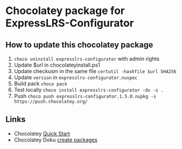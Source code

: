 # Chocolatey package for ExpressLRS-Configurator

## How to update this chocolatey package

1. `choco uninstall expresslrs-configurator` with admin rights
2. Update $url in chocolateyinstall.ps1
3. Update checkusm in the same file `certutil -hashfile $url SHA256`
4. Update `version` in `expresslrs-configurator.nuspec`
5. Build pack `choco pack`
6. Test locally `choco install expresslrs-configurator -dv -s .`
7. Push `choco push expresslrs-configurator.1.5.0.nupkg -s https://push.chocolatey.org/`


## Links

* Chocolatey [Quick Start](https://docs.chocolatey.org/en-us/create/create-packages-quick-start)
* Chocolatey Doku [create packages](https://docs.chocolatey.org/en-us/create/create-packages)

